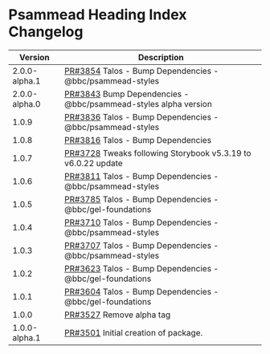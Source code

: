 # Psammead Heading Index Changelog

<!-- prettier-ignore -->
| Version | Description |
|---------|-------------|
| 2.0.0-alpha.1 | [PR#3854](https://github.com/bbc/psammead/pull/3854) Talos - Bump Dependencies - @bbc/psammead-styles |
| 2.0.0-alpha.0 | [PR#3843](https://github.com/bbc/psammead/pull/3843) Bump Dependencies - @bbc/psammead-styles alpha version |
| 1.0.9 | [PR#3836](https://github.com/bbc/psammead/pull/3836) Talos - Bump Dependencies - @bbc/psammead-styles |
| 1.0.8 | [PR#3816](https://github.com/bbc/psammead/pull/3816) Talos - Bump Dependencies |
| 1.0.7 | [PR#3728](https://github.com/bbc/psammead/pull/3728) Tweaks following Storybook v5.3.19 to v6.0.22 update |
| 1.0.6 | [PR#3811](https://github.com/bbc/psammead/pull/3811) Talos - Bump Dependencies - @bbc/psammead-styles |
| 1.0.5 | [PR#3785](https://github.com/bbc/psammead/pull/3785) Talos - Bump Dependencies - @bbc/gel-foundations |
| 1.0.4 | [PR#3710](https://github.com/bbc/psammead/pull/3710) Talos - Bump Dependencies - @bbc/psammead-styles |
| 1.0.3 | [PR#3707](https://github.com/bbc/psammead/pull/3707) Talos - Bump Dependencies - @bbc/psammead-styles |
| 1.0.2 | [PR#3623](https://github.com/bbc/psammead/pull/3623) Talos - Bump Dependencies - @bbc/gel-foundations |
| 1.0.1 | [PR#3604](https://github.com/bbc/psammead/pull/3604) Talos - Bump Dependencies - @bbc/gel-foundations |
| 1.0.0 | [PR#3527](https://github.com/BBC/psammead/pull/3527) Remove alpha tag |
| 1.0.0-alpha.1 | [PR#3501](https://github.com/BBC-News/psammead/pull/3501) Initial creation of package. |
